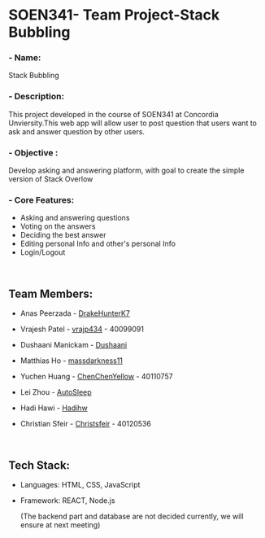 # SOEN341- Team Project-Stack Bubbling

### - Name: 
Stack Bubbling

### - Description: 
This project developed in the course of SOEN341 at Concordia Unviersity.This web app will allow user to post question that users want to ask and answer question by other users.

### - Objective :  
Develop asking and answering platform, with goal to create the simple version of Stack Overlow

### - Core Features:
- Asking and answering questions
- Voting on the answers
- Deciding the best answer
- Editing personal Info and other's personal Info 
- Login/Logout

<br/>

## Team Members:

- Anas Peerzada - [DrakeHunterK7](https://github.com/DrakeHunterK7)

- Vrajesh Patel - [vrajp434](https://github.com/vrajp434) - 40099091

- Dushaani Manickam - [Dushaani](https://github.com/dushaani)

- Matthias Ho - [massdarkness11](https://github.com/massdarkness11)

- Yuchen Huang - [ChenChenYellow](https://github.com/ChenChenYellow) - 40110757

- Lei Zhou - [AutoSleep](https://github.com/AutoSleep)

- Hadi Hawi - [Hadihw](https://github.com/Hadihw)

- Christian Sfeir - [Christsfeir](https://github.com/christsfeir) - 40120536

<br/>

## Tech Stack:

- Languages: HTML, CSS, JavaScript

- Framework: REACT, Node.js

  (The backend part and database are not decided currently, we will ensure at next meeting)
